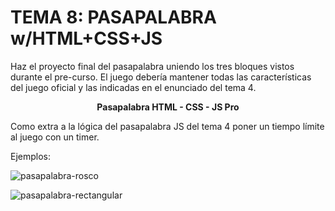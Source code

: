 # TEMA 8: PASAPALABRA w/HTML+CSS+JS

Haz el proyecto final del pasapalabra uniendo los tres bloques vistos durante el pre-curso.
El juego debería mantener todas las características del juego oficial y las indicadas en el enunciado del tema 4.

<strong><center>Pasapalabra HTML - CSS - JS Pro</center></strong>

Como extra a la lógica del pasapalabra JS del tema 4 poner un tiempo límite al juego con un timer.

Ejemplos:

![pasapalabra-rosco](../media/pasapalabra.png)

![pasapalabra-rectangular](../media/pasapalabra2.png)
